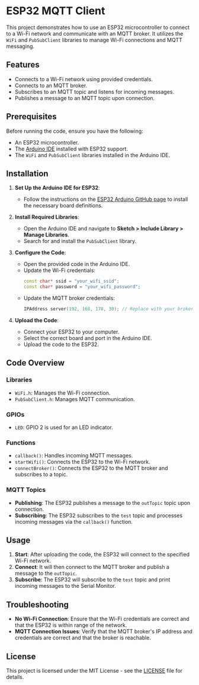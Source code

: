 # ESP32 MQTT Client

This project demonstrates how to use an ESP32 microcontroller to connect to a Wi-Fi network and communicate with an MQTT broker. It utilizes the `WiFi` and `PubSubClient` libraries to manage Wi-Fi connections and MQTT messaging.

## Features

- Connects to a Wi-Fi network using provided credentials.
- Connects to an MQTT broker.
- Subscribes to an MQTT topic and listens for incoming messages.
- Publishes a message to an MQTT topic upon connection.

## Prerequisites

Before running the code, ensure you have the following:

- An ESP32 microcontroller.
- The [Arduino IDE](https://www.arduino.cc/en/software) installed with ESP32 support.
- The `WiFi` and `PubSubClient` libraries installed in the Arduino IDE.

## Installation

1. **Set Up the Arduino IDE for ESP32**:
   - Follow the instructions on the [ESP32 Arduino GitHub page](https://github.com/espressif/arduino-esp32) to install the necessary board definitions.

2. **Install Required Libraries**:
   - Open the Arduino IDE and navigate to **Sketch > Include Library > Manage Libraries**.
   - Search for and install the `PubSubClient` library.

3. **Configure the Code**:
   - Open the provided code in the Arduino IDE.
   - Update the Wi-Fi credentials:
     ```cpp
     const char* ssid = "your_wifi_ssid";
     const char* password = "your_wifi_password";
     ```
   - Update the MQTT broker credentials:
     ```cpp
     IPAddress server(192, 168, 178, 30); // Replace with your broker's IP address
     ```

4. **Upload the Code**:
   - Connect your ESP32 to your computer.
   - Select the correct board and port in the Arduino IDE.
   - Upload the code to the ESP32.

## Code Overview

### Libraries

- `WiFi.h`: Manages the Wi-Fi connection.
- `PubSubClient.h`: Manages MQTT communication.

### GPIOs

- `LED`: GPIO 2 is used for an LED indicator.

### Functions

- `callback()`: Handles incoming MQTT messages.
- `startWifi()`: Connects the ESP32 to the Wi-Fi network.
- `connectBroker()`: Connects the ESP32 to the MQTT broker and subscribes to a topic.

### MQTT Topics

- **Publishing**: The ESP32 publishes a message to the `outTopic` topic upon connection.
- **Subscribing**: The ESP32 subscribes to the `test` topic and processes incoming messages via the `callback()` function.

## Usage

1. **Start**: After uploading the code, the ESP32 will connect to the specified Wi-Fi network.
2. **Connect**: It will then connect to the MQTT broker and publish a message to the `outTopic`.
3. **Subscribe**: The ESP32 will subscribe to the `test` topic and print incoming messages to the Serial Monitor.

## Troubleshooting

- **No Wi-Fi Connection**: Ensure that the Wi-Fi credentials are correct and that the ESP32 is within range of the network.
- **MQTT Connection Issues**: Verify that the MQTT broker's IP address and credentials are correct and that the broker is reachable.

## License

This project is licensed under the MIT License - see the [LICENSE](LICENSE) file for details.


